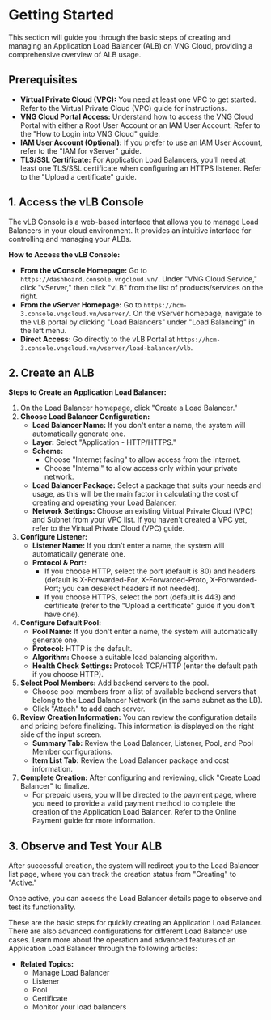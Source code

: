 # Getting Started

This section will guide you through the basic steps of creating and managing an Application Load Balancer (ALB) on VNG Cloud, providing a comprehensive overview of ALB usage.

## Prerequisites

* **Virtual Private Cloud (VPC):** You need at least one VPC to get started. Refer to the Virtual Private Cloud (VPC) guide for instructions.
* **VNG Cloud Portal Access:** Understand how to access the VNG Cloud Portal with either a Root User Account or an IAM User Account. Refer to the "How to Login into VNG Cloud" guide.
* **IAM User Account (Optional):** If you prefer to use an IAM User Account, refer to the "IAM for vServer" guide.
* **TLS/SSL Certificate:** For Application Load Balancers, you'll need at least one TLS/SSL certificate when configuring an HTTPS listener. Refer to the "Upload a certificate" guide.

## 1. Access the vLB Console

The vLB Console is a web-based interface that allows you to manage Load Balancers in your cloud environment. It provides an intuitive interface for controlling and managing your ALBs.

**How to Access the vLB Console:**

* **From the vConsole Homepage:** Go to `https://dashboard.console.vngcloud.vn/`. Under "VNG Cloud Service," click "vServer," then click "vLB" from the list of products/services on the right.
* **From the vServer Homepage:** Go to `https://hcm-3.console.vngcloud.vn/vserver/`. On the vServer homepage, navigate to the vLB portal by clicking "Load Balancers" under "Load Balancing" in the left menu.
* **Direct Access:** Go directly to the vLB Portal at `https://hcm-3.console.vngcloud.vn/vserver/load-balancer/vlb`.

## 2. Create an ALB

**Steps to Create an Application Load Balancer:**

1. On the Load Balancer homepage, click "Create a Load Balancer."
2. **Choose Load Balancer Configuration:**
   * **Load Balancer Name:** If you don't enter a name, the system will automatically generate one.
   * **Layer:** Select "Application - HTTP/HTTPS."
   * **Scheme:**
     * Choose "Internet facing" to allow access from the internet.
     * Choose "Internal" to allow access only within your private network.
   * **Load Balancer Package:** Select a package that suits your needs and usage, as this will be the main factor in calculating the cost of creating and operating your Load Balancer.
   * **Network Settings:** Choose an existing Virtual Private Cloud (VPC) and Subnet from your VPC list. If you haven't created a VPC yet, refer to the Virtual Private Cloud (VPC) guide.
3. **Configure Listener:**
   * **Listener Name:** If you don't enter a name, the system will automatically generate one.
   * **Protocol & Port:**
     * If you choose HTTP, select the port (default is 80) and headers (default is X-Forwarded-For, X-Forwarded-Proto, X-Forwarded-Port; you can deselect headers if not needed).
     * If you choose HTTPS, select the port (default is 443) and certificate (refer to the "Upload a certificate" guide if you don't have one).
4. **Configure Default Pool:**
   * **Pool Name:** If you don't enter a name, the system will automatically generate one.
   * **Protocol:** HTTP is the default.
   * **Algorithm:** Choose a suitable load balancing algorithm.
   * **Health Check Settings:** Protocol: TCP/HTTP (enter the default path if you choose HTTP).
5. **Select Pool Members:** Add backend servers to the pool.
   * Choose pool members from a list of available backend servers that belong to the Load Balancer Network (in the same subnet as the LB).
   * Click "Attach" to add each server.
6. **Review Creation Information:** You can review the configuration details and pricing before finalizing. This information is displayed on the right side of the input screen.
   * **Summary Tab:** Review the Load Balancer, Listener, Pool, and Pool Member configurations.
   * **Item List Tab:** Review the Load Balancer package and cost information.
7. **Complete Creation:** After configuring and reviewing, click "Create Load Balancer" to finalize.
   * For prepaid users, you will be directed to the payment page, where you need to provide a valid payment method to complete the creation of the Application Load Balancer. Refer to the Online Payment guide for more information.

## 3. Observe and Test Your ALB

After successful creation, the system will redirect you to the Load Balancer list page, where you can track the creation status from "Creating" to "Active."

Once active, you can access the Load Balancer details page to observe and test its functionality.

These are the basic steps for quickly creating an Application Load Balancer. There are also advanced configurations for different Load Balancer use cases. Learn more about the operation and advanced features of an Application Load Balancer through the following articles:

* **Related Topics:**
  * Manage Load Balancer
  * Listener
  * Pool
  * Certificate
  * Monitor your load balancers
